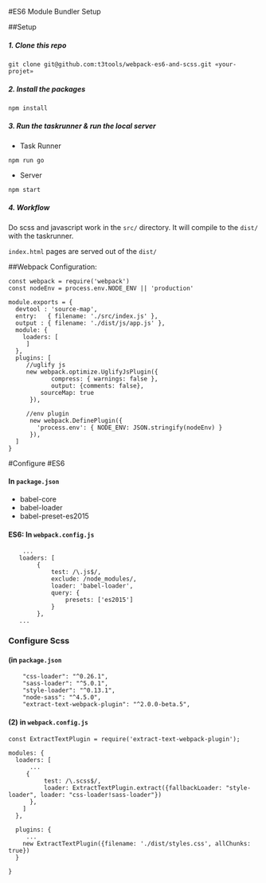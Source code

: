 #ES6 Module Bundler Setup

##Setup 

##### 1. Clone this repo
```
git clone git@github.com:t3tools/webpack-es6-and-scss.git «your-projet»
```

##### 2. Install the packages
```
npm install
```

##### 3. Run the taskrunner & run the local server
- Task Runner
```
npm run go
```

- Server
```
npm start
```

##### 4. Workflow
Do scss and javascript work in the `src/` directory. It will compile to the `dist/` with the taskrunner.

`index.html` pages are served out of the `dist/`

##Webpack Configuration:
```
const webpack = require('webpack')
const nodeEnv = process.env.NODE_ENV || 'production'

module.exports = {
  devtool : 'source-map',
  entry:   { filename: './src/index.js' },
  output : { filename: './dist/js/app.js' },
  module: {
    loaders: [	    
	 ]
  },
  plugins: [
     //uglify js
     new webpack.optimize.UglifyJsPlugin({
			compress: { warnings: false }, 
			output: {comments: false},
         sourceMap: true
	  }),
	
     //env plugin
	  new webpack.DefinePlugin({
        'process.env': { NODE_ENV: JSON.stringify(nodeEnv) }
	  }),
  ]
}

```


#Configure #ES6
#### In `package.json`
- babel-core
- babel-loader
- babel-preset-es2015

#### ES6: In `webpack.config.js`
```
	...
   loaders: [
		{
			test: /\.js$/,
			exclude: /node_modules/,
			loader: 'babel-loader',
			query: {
				presets: ['es2015']
			}
		},
   ...
```


### Configure Scss
#### (in `package.json`
```
    "css-loader": "^0.26.1",
    "sass-loader": "^5.0.1",
    "style-loader": "^0.13.1",
    "node-sass": "^4.5.0",
    "extract-text-webpack-plugin": "^2.0.0-beta.5",
```

#### (2) in `webpack.config.js`
```
const ExtractTextPlugin = require('extract-text-webpack-plugin');

modules: {
  loaders: [
	  ...
     {
		  test: /\.scss$/,
		  loader: ExtractTextPlugin.extract({fallbackLoader: "style-loader", loader: "css-loader!sass-loader"})		 
	  },
	]
  },

  plugins: {
	 ...
    new ExtractTextPlugin({filename: './dist/styles.css', allChunks: true})
  }

}
  
```
